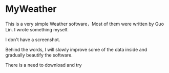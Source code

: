 # MyWeather

This is a very simple Weather software，Most of them were written by Guo Lin. I wrote something myself.

I don't have a screenshot.

Behind the words, I will slowly improve some of the data inside and gradually beautify the software.

There is a need to download and try
